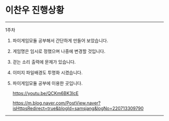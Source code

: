 # 이찬우 진행상황

---

1주차

1. 파이게임모듈 공부해서 간단하게 만들어 보았습니다.
2. 게임명은 임시로 정했으며 나중에 변경할 것입니다.
3. 걷는 소리 출력에 문제가 있습니다.
4. 이미지 파일배경도 투명화 시켰습니다.
5. 파이게임모듈 공부에 이용한 곳입니다.
   
    <https://youtu.be/QCKm6BK3IcE>
    
    <https://m.blog.naver.com/PostView.naver?isHttpsRedirect=true&blogId=samsjang&logNo=220713309790>

---
